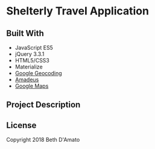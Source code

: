 # Shelterly Travel Application

## Built With

* JavaScript ES5
* jQuery 3.3.1
* HTML5/CSS3
* Materialize
* [Google Geocoding](https://developers.google.com/maps/documentation/geocoding/start)
* [Amadeus](https://api.sandbox.amadeus.com/v1.2/hotels/search-circle)
* [Google Maps](https://developers.google.com/maps/documentation/javascript/tutorial)


## Project Description 



## License 
Copyright 2018 Beth D'Amato
